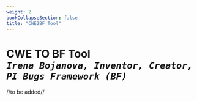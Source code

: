 ```yaml
---
weight: 2
bookCollapseSection: false
title: "CWE2BF Tool"
---
```

# CWE TO BF Tool <br/>_`Irena Bojanova, Inventor, Creator, PI Bugs Framework (BF)`_

//to be added//
